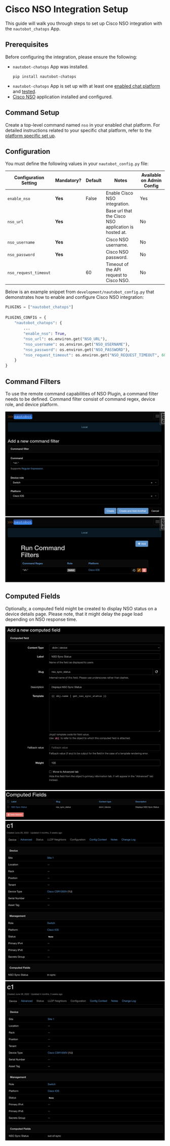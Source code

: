 # Cisco NSO Integration Setup

This guide will walk you through steps to set up Cisco NSO integration with the `nautobot_chatops` App.

## Prerequisites

Before configuring the integration, please ensure the following:

- `nautobot-chatops` App was installed.
    ```shell
    pip install nautobot-chatops
    ```
- `nautobot-chatops` App is set up with at least one [enabled chat platform](../install.md#chat-platforms-configuration) and [tested](./../install.md#test-your-chatbot).
- [Cisco NSO](https://developer.cisco.com/docs/nso-guides-6.2/#!installation/installation) application installed and configured.

## Command Setup

Create a top-level command named `nso` in your enabled chat platform. For detailed instructions related to your specific chat platform, refer to the [platform specific set up](../install.md#chat-platforms-configuration).

## Configuration

You must define the following values in your `nautobot_config.py` file:

| Configuration Setting | Mandatory? | Default | Notes | Available on Admin Config |
| --------------------- | ---------- | ------- | ----- | ------------------------- |
| `enable_nso` | **Yes** | False | Enable Cisco NSO integration. | Yes |
| `nso_url` | **Yes** | | Base url that the Cisco NSO application is hosted at. | No |
| `nso_username` | **Yes** | | Cisco NSO username. | No |
| `nso_password` | **Yes** | | Cisco NSO password. | No |
| `nso_request_timeout` | | 60 | Timeout of the API request to Cisco NSO. | No |

Below is an example snippet from `development/nautobot_config.py` that demonstrates how to enable and configure Cisco NSO integration:

```python
PLUGINS = ["nautobot_chatops"]

PLUGINS_CONFIG = {
    "nautobot_chatops": {
        ...
        "enable_nso": True,
        "nso_url": os.environ.get("NSO_URL"),
        "nso_username": os.environ.get("NSO_USERNAME"),
        "nso_password": os.environ.get("NSO_PASSWORD"),
        "nso_request_timeout": os.environ.get("NSO_REQUEST_TIMEOUT", 60),
    }
}
```

## Command Filters

To use the remote command capabilities of NSO Plugin, a command filter needs to be defined. Command filter consist of command regex, device role, and device platform.

![Add a new command filter](../../images/nso-07.png)
![Command Filters list](../../images/nso-08.png)

## Computed Fields

Optionally, a computed field might be created to display NSO status on a device details page. Please note, that it might delay the page load depending on NSO response time.

![Add a new computed field](../../images/nso-09.png)
![Computed fields list](../../images/nso-10.png)
![Device details 1](../../images/nso-11.png)
![Device details 2](../../images/nso-12.png)